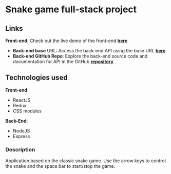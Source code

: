 # Snake game full-stack project

## Links

 **Front-end**: Check out the live demo of the front-end
  [**here**](https://maromaua.github.io/snake-game/)
- **Back-end base** URL: Access the back-end API using the base URL
  [**here**](https://snake-game-backend-final.onrender.com)
- **Back-end GitHub Repo**: Explore the back-end source code and documentation
  for API in the GitHub
  [**repository**](https://github.com/maromaUA/snake-game-backend)

## Technologies used

**Front-end**:

- ReactJS
- Redux
- CSS modules

**Back-End**:

- NodeJS
- Express

### Description

Application based on the classic snake game. Use the arrow keys to control the snake and the space bar to start/stop the game.
